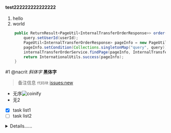 #### test222222222222222

1. hello
2. world
```java
    public ReturnResult<PageUtil<InternalTransferOrderResponse>> order(Long userId, String language, InternalTransferOrderQuery query) {
        query.setUserId(userId);
        PageUtil<InternalTransferOrderResponse> pageInfo = new PageUtil<>(query);
        pageInfo.setCondition(Collections.singletonMap("query", query));
        internalTransferOrderService.findPage(pageInfo, InternalTransferOrderResponse.class);
        return InternationalUtils.success(pageInfo);
    }
``` 
#1 
@nacrit 
_斜体字_
**黑体字**

> 备注信息
`代码块`
[issues:new](https://github.com/nacrit/nacrt.github.io/issues/new)

- 无序![coinify](https://github.com/nacrit/nacrt.github.io/assets/40764351/1b99a293-0921-49b9-9342-d74ce021c499)
- 无2

- [x] task list1
- [ ] task list2

<details><summary>Details......</summary>
<p>

详细内容 。。。。
详细内容 。。。。
详细内容 。。。。
详细内容 。。。。
详细内容 。。。。
详细内容 。。。。
详细内容 。。。。
详细内容 。。。。
详细内容 。。。。
详细内容 。。。。
详细内容 。。。。
详细内容 。。。。
详细内容 。。。。
详细内容 。。。。
详细内容 。。。。
详细内容 。。。。
详细内容 。。。。
详细内容 。。。。
详细内容 。。。。
详细内容 。。。。
详细内容 。。。。
详细内容 。。。。
详细内容 。。。。
详细内容 。。。。
详细内容 。。。。
详细内容 。。。。
详细内容 。。。。
详细内容 。。。。


</p>
</details> 